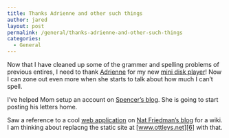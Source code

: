 ```yaml
---
title: Thanks Adrienne and other such things
author: jared
layout: post
permalink: /general/thanks-adrienne-and-other-such-things
categories:
  - General
---
```

Now that I have cleaned up some of the grammer and spelling problems of previous entires, I need to thank [Adrienne][1] for my new [mini disk player][2]! Now I can zone out even more when she starts to talk about how much I can&#8217;t spell.

I&#8217;ve helped Mom setup an account on [Spencer&#8217;s blog][3]. She is going to start posting his letters home.

Saw a reference to a cool [web application][4] on [Nat Friedman&#8217;s blog][5] for a wiki. I am thinking about replacng the static site at [www.ottleys.net][6] with that.

 [1]: http://adrienne.ottleys.net
 [2]: http://www.sonystyle.com/is-bin/INTERSHOP.enfinity/eCS/Store/-/-/-/SY_DisplayProductInformation-Start?ProductSKU=MZNH600DKIT
 [3]: http://spencer.ottleys.net
 [4]: http://www.instiki.org/show/HomePage
 [5]: http://www.nat.org/2005/january/#31-January-2005
 [6]: http://www.ottleys.net